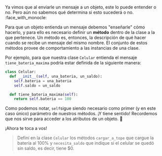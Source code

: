 Ya vimos que al enviarle un mensaje a un objeto, este lo puede entender o no. Pero aún no sabemos qué determina si esto sucederá o no. :face_with_monocle:

Para que un objeto entienda un mensaje debemos "enseñarle" cómo hacerlo, y para ello es necesario definir un **método** dentro de la clase a la que pertenece. Un método es, entonces, la descripción de qué hacer cuando se recibe un mensaje del mismo nombre. El conjunto de estos métodos provee de comportamiento a las instancias de una clase. 

Por ejemplo, para que nuestra clase `Celular` entienda el mensaje `tiene_bateria_maxima` podría estar definida de la siguiente manera:

```python
class Celular:
  def __init__(self, una_bateria, un_saldo):
    self.bateria = una_bateria
    self.saldo = un_saldo

  def tiene_bateria_maxima(self):
    return self.bateria == 100
```

Como podemos notar, `self`sigue siendo necesario como primer (y en este caso único) parámetro de nuestros métodos. ¡Y tiene sentido! Recordemos que nos sirve para acceder a los atributos de un objeto. :eyes:

¡Ahora te toca a vos! 

> Definí en la clase `Celular` los métodos `cargar_a_tope` que cargue la batería al 100% y `necesita_saldo` que indique si el celular se quedó sin saldo, es decir, tiene $0.